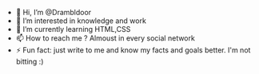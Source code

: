 - 👋 Hi, I’m @Drambldoor
- 👀 I’m interested in knowledge and work
- 🌱 I’m currently learning HTML,CSS
- 📫 How to reach me ? Almoust in every social network
- ⚡ Fun fact: just write to me and know my facts and goals better. I'm not bitting :)

<!---
Drambldoor/Drambldoor is a ✨ special ✨ repository because its `README.md` (this file) appears on your GitHub profile.
You can click the Preview link to take a look at your changes.
--->
